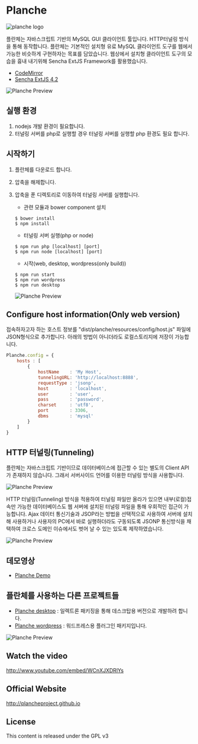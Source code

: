 # Planche

![planche logo](http://plancheproject.github.io/images/logo.jpeg)

플란체는 자바스크립트 기반의 MySQL GUI 클라이언트 툴입니다. HTTP터널링 방식을 통해 동작합니다. 플란체는 기본적인 설치형 유료 MySQL 클라이언트 도구를 웹에서 가능한 비슷하게 구현하자는 목표를 담았습니다.
웹상에서 설치형 클라이언트 도구의 모습을 흉내 내기위해 Sencha ExtJS Framework를 활용했습니다.

- [CodeMirror](http://codemirror.net/)
- [Sencha ExtJS 4.2](http://www.sencha.com/products/extjs/)

![Planche Preview](http://plancheproject.github.io/images/intro.png)

## 실행 환경

1. nodejs 개발 환경이 필요합니다.
2. 터널링 서버를 php로 실행할 경우 터널링 서버를 실행할 php 환경도 필요 합니다.

## 시작하기

1. 플란체를 다운로드 합니다.
2. 압축을 해제합니다.
3. 압축을 푼 디렉토리로 이동하여 터널링 서버를 실행합니다.

    - 관련 모듈과 bower component 설치
    ```
    $ bower install
    $ npm install
    ```

    - 터널링 서버 실행(php or node)
    ```
    $ npm run php [localhost] [port]
    $ npm run node [localhost] [port]
    ```

    - 시작(web, desktop, wordpress(only build))
    ```
    $ npm run start
    $ npm run wordpress
    $ npm run desktop
    ```

    ![Planche Preview](http://plancheproject.github.io/images/tunneling.png)

## Configure host information(Only web version)

접속하자고자 하는 호스트 정보를 "dist/planche/resources/config/host.js" 파일에 JSON형식으로 추가합니다. 아래의 방법이 아니더라도 로컬스토리지에 저장이 가능합니다.

```javascript
Planche.config = {
    hosts : [
        {
            hostName    : 'My Host',
            tunnelingURL: 'http://localhost:8888',
            requestType : 'jsonp',
            host        : 'localhost',
            user        : 'user',
            pass        : 'password',
            charset     : 'utf8',
            port        : 3306,
            dbms        : 'mysql'
        }
    ]
}
```

## HTTP 터널링(Tunneling)

플란체는 자바스크립트 기반이므로 데이터베이스에 접근할 수 있는 별도의 Client API가 존재하지 않습니다. 그래서 서버사이드 언어를 이용한 터널링 방식을 사용합니다.

![Planche Preview](http://plancheproject.github.io/images/arch1.png)

HTTP 터널링(Tunneling) 방식을 적용하여 터널링 파일만 올라가 있으면 내부(로컬)접속만 가능한 데이터베이스도 웹 서버에 설치된  터널링 파일을 통해 우회적인 접근이 가능합니다. Ajax 데이터 통신기술과 JSOP라는 방법을 선택적으로 사용하여 서버에 설치해 사용하거나 사용자의 PC에서 바로 실행하더라도 구동되도록 JSONP 통신방식을 채택하여 크로스 도메인 이슈에서도 벗어 날 수 있는 있도록 제작하였습니다.

![Planche Preview](http://plancheproject.github.io/images/arch2.png)


## 데모영상

- [Planche Demo](http://www.planche.io/demo)

## 플란체를 사용하는 다른 프로젝트들

- [Planche desktop](http://github.com/plancheproject/planche-desktop) : 일렉트론 패키징을 통해 데스크탑용 버전으로 개발하려 합니다.
- [Planche wordpress](http://github.com/plancheproject/planche-wp) : 워드프레스용 플러그인 패키지입니다.


![Planche Preview](http://plancheproject.github.io/images/intro2.png)

## Watch the video

http://www.youtube.com/embed/WCnXJXDRlYs

## Official Website

http://plancheproject.github.io

## License

This content is released under the GPL v3
